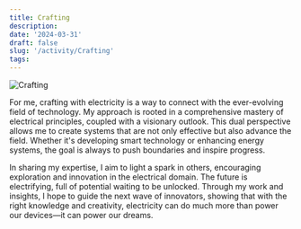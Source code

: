 ```yaml
---
title: Crafting
description: 
date: '2024-03-31'
draft: false
slug: '/activity/Crafting'
tags:
---
```


![Crafting](/Crafting.png)

For me, crafting with electricity is a way to connect with the ever-evolving field of technology. My approach is rooted in a comprehensive mastery of electrical principles, coupled with a visionary outlook. This dual perspective allows me to create systems that are not only effective but also advance the field. Whether it's developing smart technology or enhancing energy systems, the goal is always to push boundaries and inspire progress.

In sharing my expertise, I aim to light a spark in others, encouraging exploration and innovation in the electrical domain. The future is electrifying, full of potential waiting to be unlocked. Through my work and insights, I hope to guide the next wave of innovators, showing that with the right knowledge and creativity, electricity can do much more than power our devices—it can power our dreams.
